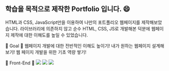 ## 학습을 목적으로 제작한 Portfolio 입니다. 😄


HTML과 CSS, JavaScript만을 이용하여 나만의 포트폴리오 웹페이지를 제작해보았습니다.
라이브러리에 의존하지 않고 순수 HTML, CSS, JS로 개발해본 덕분에 웹페이지 제작에 대한 이해도를 높일 수 있었습니다.



🥇 Goal 🥇
웹페이지 개발에 대한 전반적인 이해도 높이기!
내가 원하는 웹페이지 설계해보기!
웹 페이지 개발을 위한 기초 역량 쌓기!



🔨 Front-End 🔨
<img src="https://img.shields.io/badge/HTML5-E34F26?style=flat-square&logo=HTML5&logoColor=white"/></a> 
<img src="https://img.shields.io/badge/CSS-1572B6?style=flat-square&logo=CSS3&logoColor=white"/></a> 
<img src="https://img.shields.io/badge/JavaScript-FFD700?style=flat-square&logo=JavaScript&logoColor=white"/></a>
